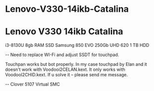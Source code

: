 # Lenovo-V330-14ikb-Catalina
<h1> Lenovo V330 14ikb Catalina </h1

i3-8130U
8gb RAM
SSD Samsung 850 EVO 250Gb
UHD 620
1 TB HDD

--
Need to replace WI-Fi
and adjust SSDT for touchpad.

Touchpan works but bot properly. In my case touchpad by Elan and it doesn't work with Voodooi2CELAN.kext. It only works with 
VoodooI2CHID.kext. If u solve it –  please send me message.

--
Clover 5107
Virtual SMC





